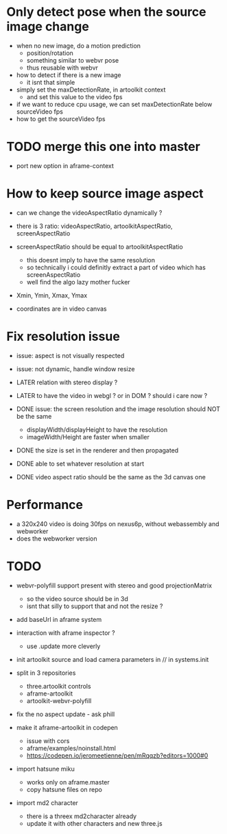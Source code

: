 # Only detect pose when the source image change
- when no new image, do a motion prediction
  - position/rotation
  - something similar to webvr pose
  - thus reusable with webvr
- how to detect if there is a new image
  - it isnt that simple
- simply set the maxDetectionRate, in artoolkit context
  - and set this value to the video fps
- if we want to reduce cpu usage, we can set maxDetectionRate below sourceVideo fps
- how to get the sourceVideo fps

# TODO merge this one into master
- port new option in aframe-context

# How to keep source image aspect
- can we change the videoAspectRatio dynamically ?
- there is 3 ratio: videoAspectRatio, artoolkitAspectRatio, screenAspectRatio
- screenAspectRatio should be equal to artoolkitAspectRatio
  - this doesnt imply to have the same resolution
  - so technically i could definitly extract a part of video which has screenAspectRatio
  - well find the algo lazy mother fucker

- Xmin, Ymin, Xmax, Ymax
- coordinates are in video canvas 



# Fix resolution issue
- issue: aspect is not visually respected
- issue: not dynamic, handle window resize

- LATER relation with stereo display ?
- LATER to have the video in webgl ? or in DOM ? should i care now ?


- DONE issue: the screen resolution and the image resolution should NOT be the same
  - displayWidth/displayHeight to have the resolution
  - imageWidth/Height are faster when smaller
- DONE the size is set in the renderer and then propagated
- DONE able to set whatever resolution at start
- DONE video aspect ratio should be the same as the 3d canvas one

# Performance
- a 320x240 video is doing 30fps on nexus6p, without webassembly and webworker
- does the webworker version 

# TODO
- webvr-polyfill support present with stereo and good projectionMatrix
  - so the video source should be in 3d
  - isnt that silly to support that and not the resize ?
- add baseUrl in aframe system
- interaction with aframe inspector ?
  - use .update more cleverly
- init artoolkit source and load camera parameters in // in systems.init
- split in 3 repositories
  - three.artoolkit controls
  - aframe-artoolkit
  - artoolkit-webvr-polyfill
- fix the no aspect update - ask phill
- make it aframe-artoolkit in codepen
  - issue with cors
  - aframe/examples/noinstall.html
  - https://codepen.io/jeromeetienne/pen/mRqqzb?editors=1000#0
  
- import hatsune miku
  - works only on aframe.master
  - copy hatsune files on repo
- import md2 character
  - there is a threex md2character already
  - update it with other characters and new three.js
